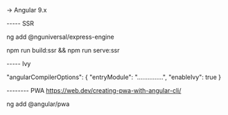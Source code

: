 -> Angular 9.x


----- SSR

ng add @nguniversal/express-engine

npm run build:ssr && npm run serve:ssr

----- Ivy

"angularCompilerOptions": {
    "entryModule": "...............",
    "enableIvy": true
  }


-------- PWA
https://web.dev/creating-pwa-with-angular-cli/

ng add @angular/pwa